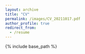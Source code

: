 ```yaml
---
layout: archive
title: "CV"
permalink: /images/CV_20211017.pdf
author_profile: true
redirect_from:
  - /resume
---
```


{% include base_path %}

